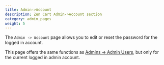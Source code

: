 ```yaml
---
title: Admin->Account 
description: Zen Cart Admin->Account section
category: admin_pages
weight: 5
---
```


The `Admin -> Account` page allows you to edit or reset the password 
for the logged in account.

This page offers the same functions as [Admins -> Admin Users](/user/admin_pages/admins/admin_users/), but only for the current logged in admin account. 

